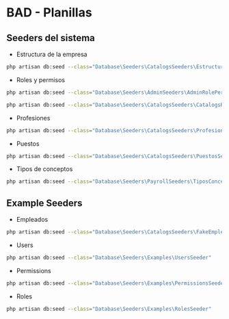 # BAD - Planillas

## Seeders del sistema

- Estructura de la empresa

```bash
php artisan db:seed --class="Database\Seeders\CatalogsSeeders\EstructuraSeeder"
```

- Roles y permisos

```bash
php artisan db:seed --class="Database\Seeders\AdminSeeders\AdminRolePermissionsSeeder"

php artisan db:seed --class="Database\Seeders\CatalogsSeeders\CatalogsRolePermissionsSeeder"
```

- Profesiones

```bash
php artisan db:seed --class="Database\Seeders\CatalogsSeeders\ProfesionesSeeder"
```

- Puestos

```bash
php artisan db:seed --class="Database\Seeders\CatalogsSeeders\PuestosSeeder"
```

- Tipos de conceptos

```bash
php artisan db:seed --class="Database\Seeders\PayrollSeeders\TiposConceptosSeeder"
```

## Example Seeders

- Empleados

```bash
php artisan db:seed --class="Database\Seeders\CatalogsSeeders\FakeEmpleadosSeeder"
```

- Users

```bash
php artisan db:seed --class="Database\Seeders\Examples\UsersSeeder"
```

- Permissions

```bash
php artisan db:seed --class="Database\Seeders\Examples\PermissionsSeeder"
```

- Roles

```bash
php artisan db:seed --class="Database\Seeders\Examples\RolesSeeder"
```
